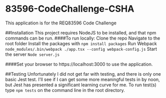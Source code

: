 # 83596-CodeChallenge-CSHA

This application is for the REQ83596 Code Challenge

##Installation
This project requires NodeJS to be installed, and that npm commands can be run. 
####To run locally:
Clone the repo
Navigate to the root folder
Install the packages with ```npm install packages```
Run Webpack ```node_modules/.bin/webpack ./app.tsx --config webpack-config.js```
Start the server ```Node server.js```

####Set your browser to https://localhost:3000 to use the application.

##Testing
Unfortunately I did not get far with testing, and there is only one basic Jest test. I'll see if I can get some more meaningful tests in by noon, but Jest has presented a significant learning curve for me. 
To run test(s) type ```npm tests``` on the command line in the root directory. 
